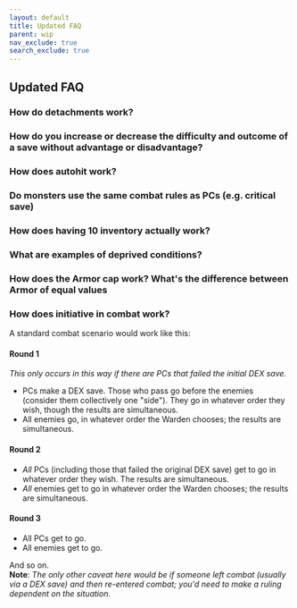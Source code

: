 ```yaml
---
layout: default
title: Updated FAQ
parent: wip
nav_exclude: true
search_exclude: true
---
```


## Updated FAQ

### How do detachments work?

### How do you increase or decrease the difficulty and outcome of a save without advantage or disadvantage?

### How does autohit work?

### Do monsters use the same combat rules as PCs (e.g. critical save)

### How does having 10 inventory actually work?

### What are examples of deprived conditions?

### How does the Armor cap work? What's the difference between Armor of equal values

### How does initiative in combat work?
A standard combat scenario would work like this:

#### Round 1
_This only occurs in this way if there are PCs that failed the initial DEX save._
- PCs make a DEX save. Those who pass go before the enemies (consider them collectively one "side"). They go in whatever order they wish, though the results are simultaneous.
- All enemies go, in whatever order the Warden chooses; the results are simultaneous.

#### Round 2
- _All_ PCs (including those that failed the original DEX save) get to go in whatever order they wish. The results are simultaneous.
- _All_ enemies get to go in whatever order the Warden chooses; the results are simultaneous.

#### Round 3
- All PCs get to go.
- All enemies get to go.

And so on.  
**Note**: _The only other caveat here would be if someone left combat (usually via a DEX save) and then re-entered combat; you'd need to make a ruling dependent on the situation._

